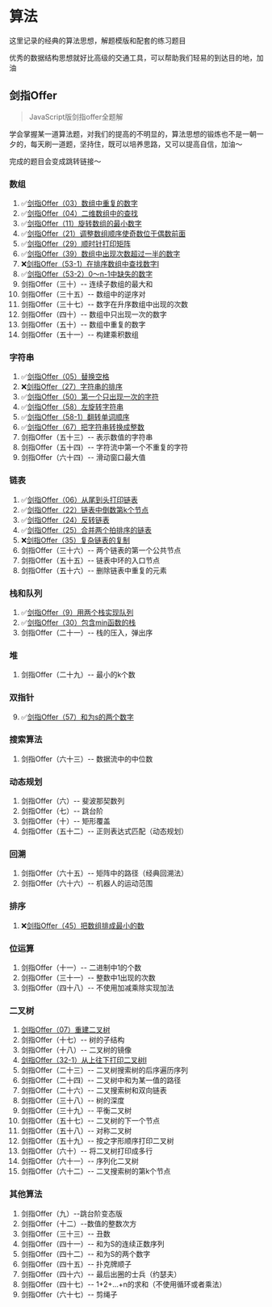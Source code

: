 # 算法

这里记录的经典的算法思想，解题模版和配套的练习题目

优秀的数据结构思想就好比高级的交通工具，可以帮助我们轻易的到达目的地，加油

## 剑指Offer

> JavaScript版剑指offer全题解

学会掌握某一道算法题，对我们的提高的不明显的，算法思想的锻炼也不是一朝一夕的，每天刷一道题，坚持住，既可以培养思路，又可以提高自信，加油～

完成的题目会变成跳转链接～

### 数组

1. ✅[剑指Offer（03）数组中重复的数字](./leetcode/offer03.md)
2. ✅[剑指Offer（04）二维数组中的查找](./leetcode/offer04.md)
3. ✅[剑指Offer（11）旋转数组的最小数字](./leetcode/offer11.md)
4. ✅[剑指Offer（21）调整数组顺序使奇数位于偶数前面](./leetcode/offer21.md)
5. ✅[剑指Offer（29）顺时针打印矩阵](./leetcode/offer29.md)
6. ✅[剑指Offer（39）数组中出现次数超过一半的数字](./leetcode/offer39.md)
7. ❌[剑指Offer（53-1）在排序数组中查找数字I](./leetcode/offer53-1.md)
8. ✅[剑指Offer（53-2）0～n-1中缺失的数字](./leetcode/offer53-2.md)
10. 剑指Offer（三十）-- 连续子数组的最大和
11. 剑指Offer（三十五）-- 数组中的逆序对
12. 剑指Offer（三十七）-- 数字在升序数组中出现的次数
13. 剑指Offer（四十）-- 数组中只出现一次的数字
14.  剑指Offer（五十）-- 数组中重复的数字
15. 剑指Offer（五十一）-- 构建乘积数组

### 字符串

1. ✅[剑指Offer（05）替换空格](./leetcode/offer05.md)
2. ❌[剑指Offer（27）字符串的排序](./leetcode/offer27.md)
3. ✅[剑指Offer（50）第一个只出现一次的字符](./leetcode/offer50.md)
4. ✅[剑指Offer（58）左旋转字符串](./leetcode/offer58.md)
5. ✅[剑指Offer（58-1）翻转单词顺序](./leetcode/offer58-1.md)
6. ✅[剑指Offer（67）把字符串转换成整数](./leetcode/offer67.md)
7. 剑指Offer（五十三）-- 表示数值的字符串
8.  剑指Offer（五十四）-- 字符流中第一个不重复的字符
9.  剑指Offer（六十四）-- 滑动窗口最大值

### 链表

1. ✅[剑指Offer（06）从尾到头打印链表](./leetcode/offer06.md)
2. ✅[剑指Offer（22）链表中倒数第k个节点](./leetcode/offer22.md)
3. ✅[剑指Offer（24）反转链表](./leetcode/offer24.md)
4. ✅[剑指Offer（25）合并两个拍排序的链表](./leetcode/offer25.md)
5. ❌[剑指Offer（35）复杂链表的复制](./leetcode/offer35.md)
6. 剑指Offer（三十六）-- 两个链表的第一个公共节点
7. 剑指Offer（五十五）-- 链表中环的入口节点
8. 剑指Offer（五十六）-- 删除链表中重复的元素

### 栈和队列

1. ✅[剑指Offer（9）用两个栈实现队列](./leetcode/offer09.md)
2. ✅[剑指Offer（30）包含min函数的栈](./leetcode/offer30.md)
3. 剑指Offer（二十一）-- 栈的压入，弹出序

### 堆

1. 剑指Offer（二十九）-- 最小的k个数


### 双指针

9. ✅[剑指Offer（57）和为s的两个数字](./leetcode/offer57.md)

### 搜索算法

1. 剑指Offer（六十三）-- 数据流中的中位数

### 动态规划

1. 剑指Offer（六）-- 斐波那契数列
2. 剑指Offer（七）-- 跳台阶
3. 剑指Offer（十）-- 矩形覆盖
4. 剑指Offer（五十二）-- 正则表达式匹配（动态规划）

### 回溯

1. 剑指Offer（六十五）-- 矩阵中的路径（经典回溯法）
2. 剑指Offer（六十六）-- 机器人的运动范围

### 排序

1. ❌[剑指Offer（45）把数组排成最小的数](./leetcode/offer45.md)

### 位运算

1. 剑指Offer（十一）-- 二进制中1的个数
2. 剑指Offer（三十一）-- 整数中1出现的次数
3. 剑指Offer（四十八）-- 不使用加减乘除实现加法

### 二叉树

1. [剑指Offer（07）重建二叉树](./leetcode/offer07.md)
2. 剑指Offer（十七）-- 树的子结构
3. 剑指Offer（十八）-- 二叉树的镜像
4. [剑指Offer（32-1）从上往下打印二叉树I](./leetcode/offer32-1.md)
5. 剑指Offer（二十三）-- 二叉树搜索树的后序遍历序列
6. 剑指Offer（二十四）-- 二叉树中和为某一值的路径
7. 剑指Offer（二十六）-- 二叉搜索树和双向链表
8. 剑指Offer（三十八）-- 树的深度
9. 剑指Offer（三十九）-- 平衡二叉树
10. 剑指Offer（五十七）-- 二叉树的下一个节点
11. 剑指Offer（五十八）-- 对称二叉树
12. 剑指Offer（五十九）-- 按之字形顺序打印二叉树
13. 剑指Offer（六十）-- 将二叉树打印成多行
14. 剑指Offer（六十一）-- 序列化二叉树
15. 剑指Offer（六十二）-- 二叉搜索树的第k个节点

### 其他算法

1. 剑指Offer（九）--跳台阶变态版
2. 剑指Offer（十二）--数值的整数次方
3. 剑指Offer（三十三）-- 丑数
4. 剑指Offer（四十一）-- 和为S的连续正数序列
5. 剑指Offer（四十二）-- 和为S的两个数字
6. 剑指Offer（四十五）-- 扑克牌顺子
7. 剑指Offer（四十六）-- 最后出圈的士兵（约瑟夫）
8. 剑指Offer（四十七）-- 1+2+...+n的求和（不使用循环或者乘法）
9. 剑指Offer（六十七）-- 剪绳子
